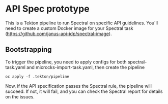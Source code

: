 # API Spec prototype

This is a Tekton pipeline to run Spectral on specific API guidelines. You'll need to create a custom Docker image for your Spectral task (https://github.com/janus-api-idp/spectral-image).

## Bootstrapping

To trigger the pipeline, you need to apply configs for both spectral-task.yaml and microcks-import-task.yaml, then create the pipeline

   `oc apply -f .tekton/pipeline`

Now, if the API specification passes the Spectral rule, the pipeline will succeed. If not, it will fail, and you can check the Spectral report for details on the issues.
